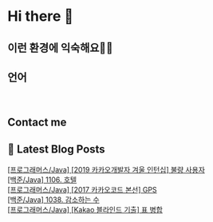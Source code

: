 # Hi there 👋

## 이런 환경에 익숙해요✍🏼

## 언어

<p>
  <img alt="" src= "https://img.shields.io/badge/JavaScript-F7DF1E?style=flat-square&logo=JavaScript&logoColor=white"/> 
  <img alt="" src= "https://img.shields.io/badge/TypeScript-black?logo=typescript&logoColor=blue"/>
</p>

## Contact me

## 📕 Latest Blog Posts

<a href=https://devjuice.tistory.com/88>[프로그래머스/Java] [2019 카카오개발자 겨울 인턴십] 불량 사용자</a></br><a href=https://devjuice.tistory.com/87>[백준/Java] 1106. 호텔</a></br><a href=https://devjuice.tistory.com/86>[프로그래머스/Java] [2017 카카오코드 본선] GPS</a></br><a href=https://devjuice.tistory.com/85>[백준/Java] 1038. 감소하는 수</a></br><a href=https://devjuice.tistory.com/84>[프로그래머스/Java] [Kakao 블라인드 기출] 표 병합</a></br>